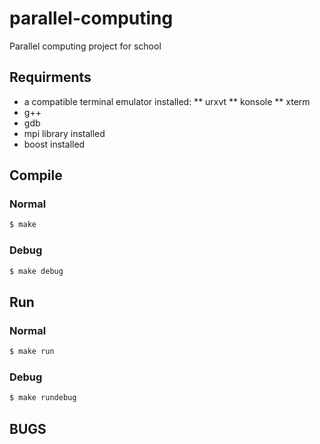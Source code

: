 parallel-computing
==================

Parallel computing project for school

## Requirments 

* a compatible terminal emulator installed:
** urxvt
** konsole
** xterm
* g++
* gdb
* mpi library installed
* boost installed

## Compile

### Normal

```bash
$ make
```

### Debug

```bash
$ make debug
```

## Run

### Normal

```bash
$ make run
```

### Debug

```bash
$ make rundebug
```

## BUGS
